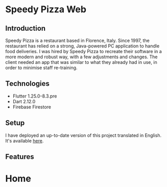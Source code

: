 # Speedy Pizza Web


## Introduction

Speedy Pizza is a restaurant based in Florence, Italy. Since 1997, the restaurant has relied on a strong, Java-powered PC application to handle food deliveries. I was hired by Speedy Pizza to recreate their software in a more modern and robust way, with a few adjustments and changes. The client needed an app that was similar to what they already had in use, in order to minimise staff re-training. 

## Technologies
* Flutter 1.25.0-8.3.pre
* Dart 2.12.0
* Firebase Firestore

## Setup
I have deployed an up-to-date version of this project translated in English. It's available [here](https://speedypizzaweb.web.app).
  
## Features

# Home
